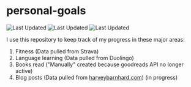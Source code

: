# personal-goals
![Last Updated](https://img.shields.io/date/1613702792?color=FC4C02&label=Fitness%20Updated&logo=strava)
![Last Updated](https://img.shields.io/date/1613702792?color=7ac70c&label=Language%20Updated&logo=duolingo)
![Last Updated](https://img.shields.io/date/1613702792?color=e9e5cd&label=Books%20Updated&logo=goodreads)

I use this repository to keep track of my progress in these major areas:

1. Fitness (Data pulled from Strava)
2. Language learning (Data pulled from Duolingo)
3. Books read ("Manually" created because goodreads API no longer active)
4. Blog posts (Data pulled from [harveybarnhard.com](https://harveybarnhard.com)) (in progress)
